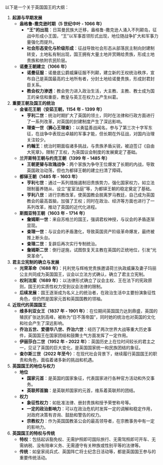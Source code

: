 以下是一个关于英国国王的大纲：
1. **起源与早期发展**
    - **盎格鲁-撒克逊时期（5 世纪中叶 - 1066 年）**
        - **“王”的出现**：日耳曼民族大迁移，盎格鲁-撒克逊人涌入不列颠岛，征战中形成小王国，“王”以军事首领形式出现，地位随战争扩大和军事力量强化而提升。
        - **社会形态变化与阶级形成**：征战导致社会形态从部落民主制向封建制转变，土地私有制出现，国王拥有大量土地并赏赐给贵族，形成土地贵族和依附农民阶层。
    - **诺曼王朝建立（1066 年）**
        - **诺曼征服**：诺曼底公爵威廉征服不列颠，建立新的王权统治秩序，宣布自己是英国最高的土地所有者，分封土地给诺曼贵族，形成封君封臣关系。
        - **教会权力渗透**：教会势力进入政治生活，大主教、主教、教士成为国王的亲信和重臣，教皇与英王在权力上产生纠葛。
2. **重要王朝及国王的统治**
    - **金雀花王朝（安茹王朝，1154 年 - 1399 年）**
        - **亨利二世**：统治时期扩大了英国的领土，同时在法律和行政方面进行了一系列改革，对英国的封建制度产生了深远影响。
        - **理查一世（狮心王理查）**：以勇猛善战闻名，参与了第三次十字军东征，在战争中表现出卓越的军事才能，但长期在外征战，对国内治理关注较少。
        - **约翰王**：统治时期面临诸多挑战，与贵族矛盾尖锐，被迫签订《自由大宪章》，限制了王权，为英国议会制度的发展奠定了基础。
    - **兰开斯特王朝与约克王朝（1399 年 - 1485 年）**
        - **王朝更替与玫瑰战争**：两个家族为争夺王位爆发了长期的内战，导致英国政治动荡，但也为都铎王朝的建立扫清了障碍。
    - **都铎王朝（1485 年 - 1603 年）**
        - **亨利七世**：通过一系列措施遏制旧贵族势力，强化国家权力，如立法限制蓄养随从、设立“星室法庭”等，为都铎王朝的稳定奠定了基础。
        - **亨利八世**：进行宗教改革，使英国教会脱离罗马教廷，自己成为英国教会的最高首脑，加强了王权；同时在政治、经济等方面也进行了一系列改革，推动了英国的近代化进程。
    - **斯图亚特王朝（1603 年 - 1714 年）**
        - **詹姆斯一世**：来自苏格兰的国王，强调君权神授，与议会的矛盾逐渐显现。
        - **查理一世**：与议会的矛盾激化，导致英国资产阶级革命爆发，最终被推上断头台。
        - **查理二世**：复辟后再次实行专制统治。
        - **詹姆斯二世**：倒行逆施，试图恢复天主教在英国的正统地位，引发“光荣革命”。
3. **君主立宪制的确立与发展**
    - **光荣革命（1688 年）**：托利党与辉格党贵族邀请荷兰执政威廉及妻子玛丽公主共同成为英国国王，议会以立法方式确认，确立了君主立宪制。
    - **权利法案（1689 年）**：以法律形式确立了议会主权、王在法下的宪政原则，国王的实质性权力受到议会法律的限制。
    - **后续发展**：国王逐渐成为名义上的统治者，在政治生活中主要扮演象征性角色，但仍然是国家元首和英国国教的领袖。
4. **近现代的英国国王**
    - **维多利亚女王（1837 年 - 1901 年）**：在位期间英国国力达到鼎盛，英国的殖民扩张达到高峰，被称为“日不落帝国”，同时她的统治也对英国的文化和社会产生了深远影响。
    - **乔治五世、爱德华八世、乔治六世**：经历了两次世界大战等重大历史事件，英国国王在国家团结和鼓舞士气方面发挥了一定作用。
    - **伊丽莎白二世（1952 年 - 2022 年）**：英国历史上在位时间较长的君主之一，见证了英国的巨大变化，是英国国家统一和民族团结的象征。
    - **查尔斯三世（2022 年至今）**：在现代社会背景下，继续履行英国国王的职责和角色，面临着诸多新的挑战和机遇。
5. **英国国王的地位与权力**
    - **地位**
        - **国家元首**：是英国的国家象征，代表国家进行各种官方活动和外交事务。
        - **英联邦首脑**：是英联邦国家的元首，维系着英联邦的团结。
    - **权力**
        - **象征性权力**：如批准法律、册封贵族和授予荣誉称号等。
        - **一定的政治影响力**：可以在政治危机时发挥一定的调解和稳定作用，对政府决策有咨询、鼓励和警告的权力。
        - **宗教权力**：作为英国国教圣公会的最高领导者，在宗教事务中有一定的影响力。
6. **英国国王的特权与传统**
    - **特权**：包括起诉豁免权、无需护照即可国际旅行、无需驾照即可开车、无需纳税、没有陪审义务、无需遵守有关种族或性别平等的法律等。
    - **传统**：如皇家阅兵式、英国阵亡将士纪念日活动等，都是英国国王参与的重要传统活动。
